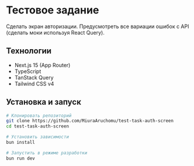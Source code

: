 # Тестовое задание

Сделать экран авторизации. Предусмотреть все вариации ошибок с API (сделать моки используя React Query).

## Технологии

- Next.js 15 (App Router)
- TypeScript
- TanStack Query
- Tailwind CSS v4

## Установка и запуск

```bash
# Клонировать репозиторий
git clone https://github.com/MiuraAruchomu/test-task-auth-screen
cd test-task-auth-screen

# Установить зависимости
bun install

# Запустить в режиме разработки
bun run dev
```
